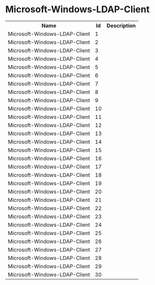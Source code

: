 # Microsoft-Windows-LDAP-Client

<table>
<colgroup><col/><col/><col/></colgroup>
<tr><th>Name</th><th>Id</th><th>Description</th></tr>
<tr><td>Microsoft-Windows-LDAP-Client</td><td>1</td><td></td></tr>
<tr><td>Microsoft-Windows-LDAP-Client</td><td>2</td><td></td></tr>
<tr><td>Microsoft-Windows-LDAP-Client</td><td>3</td><td></td></tr>
<tr><td>Microsoft-Windows-LDAP-Client</td><td>4</td><td></td></tr>
<tr><td>Microsoft-Windows-LDAP-Client</td><td>5</td><td></td></tr>
<tr><td>Microsoft-Windows-LDAP-Client</td><td>6</td><td></td></tr>
<tr><td>Microsoft-Windows-LDAP-Client</td><td>7</td><td></td></tr>
<tr><td>Microsoft-Windows-LDAP-Client</td><td>8</td><td></td></tr>
<tr><td>Microsoft-Windows-LDAP-Client</td><td>9</td><td></td></tr>
<tr><td>Microsoft-Windows-LDAP-Client</td><td>10</td><td></td></tr>
<tr><td>Microsoft-Windows-LDAP-Client</td><td>11</td><td></td></tr>
<tr><td>Microsoft-Windows-LDAP-Client</td><td>12</td><td></td></tr>
<tr><td>Microsoft-Windows-LDAP-Client</td><td>13</td><td></td></tr>
<tr><td>Microsoft-Windows-LDAP-Client</td><td>14</td><td></td></tr>
<tr><td>Microsoft-Windows-LDAP-Client</td><td>15</td><td></td></tr>
<tr><td>Microsoft-Windows-LDAP-Client</td><td>16</td><td></td></tr>
<tr><td>Microsoft-Windows-LDAP-Client</td><td>17</td><td></td></tr>
<tr><td>Microsoft-Windows-LDAP-Client</td><td>18</td><td></td></tr>
<tr><td>Microsoft-Windows-LDAP-Client</td><td>19</td><td></td></tr>
<tr><td>Microsoft-Windows-LDAP-Client</td><td>20</td><td></td></tr>
<tr><td>Microsoft-Windows-LDAP-Client</td><td>21</td><td></td></tr>
<tr><td>Microsoft-Windows-LDAP-Client</td><td>22</td><td></td></tr>
<tr><td>Microsoft-Windows-LDAP-Client</td><td>23</td><td></td></tr>
<tr><td>Microsoft-Windows-LDAP-Client</td><td>24</td><td></td></tr>
<tr><td>Microsoft-Windows-LDAP-Client</td><td>25</td><td></td></tr>
<tr><td>Microsoft-Windows-LDAP-Client</td><td>26</td><td></td></tr>
<tr><td>Microsoft-Windows-LDAP-Client</td><td>27</td><td></td></tr>
<tr><td>Microsoft-Windows-LDAP-Client</td><td>28</td><td></td></tr>
<tr><td>Microsoft-Windows-LDAP-Client</td><td>29</td><td></td></tr>
<tr><td>Microsoft-Windows-LDAP-Client</td><td>30</td><td></td></tr>
</table>
